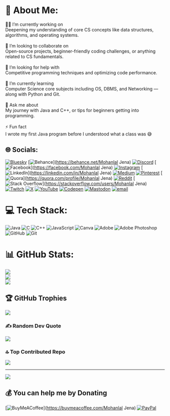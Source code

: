# 💫 About Me:
🧑‍💻 I’m currently working on<br>Deepening my understanding of core CS concepts like data structures, algorithms, and operating systems.<br><br>🤝 I’m looking to collaborate on<br>Open-source projects, beginner-friendly coding challenges, or anything related to CS fundamentals.<br><br>🤲 I’m looking for help with<br>Competitive programming techniques and optimizing code performance.<br><br>🌱 I’m currently learning<br>Computer Science core subjects including OS, DBMS, and Networking — along with Python and Git.<br><br>💬 Ask me about<br>My journey with Java and C++, or tips for beginners getting into programming.<br><br>⚡ Fun fact<br>I wrote my first Java program before I understood what a class was 😅


## 🌐 Socials:
[![Bluesky](https://img.shields.io/badge/bluesky-0285FF?style=for-the-badge&logo=bluesky&logoColor=%23FFFFFF)](https://bsky.app/profile/@mohanlaljena.bsky.social) [![Behance](https://img.shields.io/badge/Behance-1769ff?logo=behance&logoColor=white)](https://behance.net/Mohanlal Jena) [![Discord](https://img.shields.io/badge/Discord-%237289DA.svg?logo=discord&logoColor=white)](https://discord.gg/https://discord.gg/jfDtCjVH) [![Facebook](https://img.shields.io/badge/Facebook-%231877F2.svg?logo=Facebook&logoColor=white)](https://facebook.com/Mohanlal Jena) [![Instagram](https://img.shields.io/badge/Instagram-%23E4405F.svg?logo=Instagram&logoColor=white)](https://instagram.com/mohanlaljena) [![LinkedIn](https://img.shields.io/badge/LinkedIn-%230077B5.svg?logo=linkedin&logoColor=white)](https://linkedin.com/in/Mohanlal Jena) [![Medium](https://img.shields.io/badge/Medium-12100E?logo=medium&logoColor=white)](https://medium.com/@Mohan) [![Pinterest](https://img.shields.io/badge/Pinterest-%23E60023.svg?logo=Pinterest&logoColor=white)](https://pinterest.com/mohanlaljena) [![Quora](https://img.shields.io/badge/Quora-%23B92B27.svg?logo=Quora&logoColor=white)](https://quora.com/profile/Mohanlal Jena) [![Reddit](https://img.shields.io/badge/Reddit-%23FF4500.svg?logo=Reddit&logoColor=white)](https://reddit.com/user/Anonbie_) [![Stack Overflow](https://img.shields.io/badge/-Stackoverflow-FE7A16?logo=stack-overflow&logoColor=white)](https://stackoverflow.com/users/Mohanlal Jena) [![Twitch](https://img.shields.io/badge/Twitch-%239146FF.svg?logo=Twitch&logoColor=white)](https://twitch.tv/mohanlaljena) [![X](https://img.shields.io/badge/X-black.svg?logo=X&logoColor=white)](https://x.com/jena_mohanlal) [![YouTube](https://img.shields.io/badge/YouTube-%23FF0000.svg?logo=YouTube&logoColor=white)](https://youtube.com/@Anonbie) [![Codepen](https://img.shields.io/badge/Codepen-000000?logo=codepen&logoColor=white)](https://codepen.io/Mohanlaljena) [![Mastodon](https://img.shields.io/badge/-MASTODON-%232B90D9?logo=mastodon&logoColor=white)](https://mastodon.social/@@Mohanlaljena) [![email](https://img.shields.io/badge/Email-D14836?logo=gmail&logoColor=white)](mailto:mohanlaljena@gmail.com) 

# 💻 Tech Stack:
 ![Java](https://img.shields.io/badge/java-%23ED8B00.svg?style=plastic&logo=openjdk&logoColor=white) ![C](https://img.shields.io/badge/c-%2300599C.svg?style=plastic&logo=c&logoColor=white) ![C++](https://img.shields.io/badge/c++-%2300599C.svg?style=plastic&logo=c%2B%2B&logoColor=white)  ![JavaScript](https://img.shields.io/badge/javascript-%23323330.svg?style=plastic&logo=javascript&logoColor=%23F7DF1E) ![Canva](https://img.shields.io/badge/Canva-%2300C4CC.svg?style=plastic&logo=Canva&logoColor=white) ![Adobe](https://img.shields.io/badge/adobe-%23FF0000.svg?style=plastic&logo=adobe&logoColor=white) ![Adobe Photoshop](https://img.shields.io/badge/adobe%20photoshop-%2331A8FF.svg?style=plastic&logo=adobe%20photoshop&logoColor=white) ![GitHub](https://img.shields.io/badge/github-%23121011.svg?style=plastic&logo=github&logoColor=white) ![Git](https://img.shields.io/badge/git-%23F05033.svg?style=plastic&logo=git&logoColor=white)
# 📊 GitHub Stats:
![](https://github-readme-stats.vercel.app/api?username=mohanlaljena&theme=dark&hide_border=false&include_all_commits=false&count_private=false)<br/>
![](https://nirzak-streak-stats.vercel.app/?user=mohanlaljena&theme=dark&hide_border=false)<br/>
![](https://github-readme-stats.vercel.app/api/top-langs/?username=mohanlaljena&theme=dark&hide_border=false&include_all_commits=false&count_private=false&layout=compact)

## 🏆 GitHub Trophies
![](https://github-profile-trophy.vercel.app/?username=mohanlaljena&theme=radical&no-frame=false&no-bg=false&margin-w=4)

### ✍️ Random Dev Quote
![](https://quotes-github-readme.vercel.app/api?type=horizontal&theme=radical)

### 🔝 Top Contributed Repo
![](https://github-contributor-stats.vercel.app/api?username=mohanlaljena&limit=5&theme=dark&combine_all_yearly_contributions=true)

---
[![](https://visitcount.itsvg.in/api?id=mohanlaljena&icon=9&color=5)](https://visitcount.itsvg.in)

  ## 💰 You can help me by Donating
  [![BuyMeACoffee](https://img.shields.io/badge/Buy%20Me%20a%20Coffee-ffdd00?style=for-the-badge&logo=buy-me-a-coffee&logoColor=black)](https://buymeacoffee.com/Mohanlal Jena) [![PayPal](https://img.shields.io/badge/PayPal-00457C?style=for-the-badge&logo=paypal&logoColor=white)](https://paypal.me/MohanlalJena2006) 

  
<!-- Proudly created with GPRM ( https://gprm.itsvg.in ) -->
